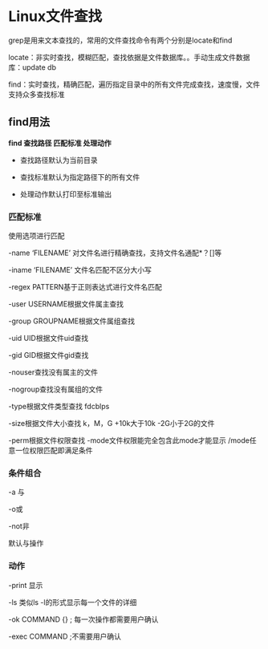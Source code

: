 # Linux文件查找

grep是用来文本查找的，常用的文件查找命令有两个分别是locate和find

locate：非实时查找，模糊匹配，查找依据是文件数据库。。手动生成文件数据库：update db

find：实时查找，精确匹配，遍历指定目录中的所有文件完成查找，速度慢，文件支持众多查找标准

## find用法

**find  查找路径 匹配标准 处理动作**

- 查找路径默认为当前目录



- 查找标准默认为指定路径下的所有文件



- 处理动作默认打印至标准输出


### 匹配标准

使用选项进行匹配

-name ‘FILENAME’ 对文件名进行精确查找，支持文件名通配*？[]等

-iname  ‘FILENAME’ 文件名匹配不区分大小写



-regex PATTERN基于正则表达式进行文件名匹配



-user USERNAME根据文件属主查找

-group GROUPNAME根据文件属组查找



-uid UID根据文件uid查找

-gid GID根据文件gid查找



-nouser查找没有属主的文件

-nogroup查找没有属组的文件



-type根据文件类型查找      fdcblps



-size根据文件大小查找 k，M，G               +10k大于10k          -2G小于2G的文件



-perm根据文件权限查找 -mode文件权限能完全包含此mode才能显示  /mode任意一位权限匹配即满足条件

 

### 条件组合

-a 与

-o或

-not非

默认与操作



### 动作

-print 显示

-ls 类似ls -l的形式显示每一个文件的详细

-ok COMMAND {} \; 每一次操作都需要用户确认

-exec COMMAND \;不需要用户确认







